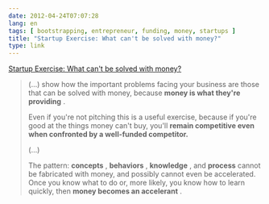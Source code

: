 ```yaml
---
date: 2012-04-24T07:07:28
lang: en
tags: [ bootstrapping, entrepreneur, funding, money, startups ]
title: "Startup Exercise: What can't be solved with money?"
type: link
---
```


[Startup Exercise: What can't be solved with
money?](http://blog.asmartbear.com/startup-money.html)

> (...) show how the important problems facing your business are those
> that can be solved with money, because **money is what they're
> providing** .
>
> Even if you're not pitching this is a useful exercise, because if
> you're good at the things money can't buy, you'll **remain competitive
> even when confronted by a well-funded competitor.**
>
> (...)
>
> The pattern: **concepts** , **behaviors** , **knowledge** , and
> **process** cannot be fabricated with money, and possibly cannot even
> be accelerated. Once you know what to do or, more likely, you know how
> to learn quickly, then **money becomes an accelerant** .

